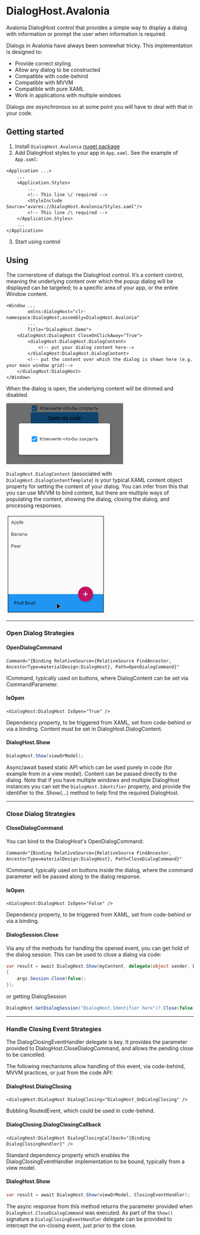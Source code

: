 # DialogHost.Avalonia

Avalonia DialogHost control that provides a simple way to display a dialog with information or prompt the user when
information is required.

Dialogs in Avalonia have always been somewhat tricky. This implementation is designed to:

* Provide correct styling
* Allow any dialog to be constructed
* Compatible with code-behind
* Compatible with MVVM
* Compatible with pure XAML
* Work in applications with multiple windows

Dialogs *are asynchronous* so at some point you will have to deal with that in your code.

## Getting started

1. Install `DialogHost.Avalonia` [nuget package](https://www.nuget.org/packages/DialogHost.Avalonia/)
2. Add DialogHost styles to your app in `App.xaml`. See the example of `App.xaml`:

```xaml
<Application ...>
    ...
    <Application.Styles>
        ...
        <!-- This line \/ required -->
        <StyleInclude Source="avares://DialogHost.Avalonia/Styles.xaml"/>
        <!-- This line /\ required -->
    </Application.Styles>
    ...
</Application>
```

3. Start using control

## Using

The cornerstone of dialogs the DialogHost control. It’s a content control, meaning the underlying content over which the
popup dialog will be displayed can be targeted; to a specific area of your app, or the entire Window content.

```xaml
<Window ...
        xmlns:dialogHost="clr-namespace:DialogHost;assembly=DialogHost.Avalonia"
        ...
        Title="DialogHost.Demo">
    <dialogHost:DialogHost CloseOnClickAway="True">
        <dialogHost:DialogHost.DialogContent>
            <!-- put your dialog content here-->
        </dialogHost:DialogHost.DialogContent>
        <!-- put the content over which the dialog is shown here (e.g. your main window grid)-->
    </dialogHost:DialogHost>
</Window>
```

When the dialog is open, the underlying content will be dimmed and disabled.

![preview](wiki/images/preview0.png)

`DialogHost.DialogContent` (associated with `DialogHost.DialogContentTemplate`) is your typical XAML content object
property for setting the content of your dialog. You can infer from this that you can use MVVM to bind content, but
there are multiple ways of populating the content, showing the dialog, closing the dialog, and processing responses.

![previewGif](wiki/images/preview.gif)


---

### Open Dialog Strategies

#### OpenDialogCommand

```xaml
Command="{Binding RelativeSource={RelativeSource FindAncestor, AncestorType=materialDesign:DialogHost}, Path=OpenDialogCommand}"
```

ICommand, typically used on buttons, where DialogContent can be set via CommandParameter.

#### IsOpen

```xaml
<dialogHost:DialogHost IsOpen="True" />
```

Dependency property, to be triggered from XAML, set from code-behind or via a binding. Content must be set in
DialogHost.DialogContent.

#### DialogHost.Show

```c#
DialogHost.Show(viewOrModel);
```

Async/await based static API which can be used purely in code (for example from in a view model). Content can be passed
directly to the dialog. Note that if you have multiple windows and multiple DialogHost instances you can set
the `DialogHost.Identifier` property, and provide the identifier to the .Show(...) method to help find the required
DialogHost.


---

### Close Dialog Strategies

#### CloseDialogCommand

You can bind to the DialogHost's OpenDialogCommand:

```xaml
Command="{Binding RelativeSource={RelativeSource FindAncestor, AncestorType=materialDesign:DialogHost}, Path=CloseDialogCommand}"
```

ICommand, typically used on buttons inside the dialog, where the command parameter will be passed along to the dialog
response.

#### IsOpen

```xaml
<dialogHost:DialogHost IsOpen="False" />
```

Dependency property, to be triggered from XAML, set from code-behind or via a binding.

#### DialogSession.Close

Via any of the methods for handling the opened event, you can get hold of the dialog session. This can be used to close
a dialog via code:

```c#
var result = await DialogHost.Show(myContent, delegate(object sender, DialogOpenedEventArgs args)
{
    args.Session.Close(false);
});
```

or getting DialogSession

```c#
DialogHost.GetDialogSession("DialogHost.Identifier here")?.Close(false);
```

---

### Handle Closing Event Strategies

The DialogClosingEventHandler delegate is key. It provides the parameter provided to DialogHost.CloseDialogCommand, and
allows the pending close to be cancelled.

The following mechanisms allow handling of this event, via code-behind, MVVM practices, or just from the code API:

#### DialogHost.DialogClosing

```xaml
<dialogHost:DialogHost DialogClosing="DialogHost_OnDialogClosing" />
```

Bubbling RoutedEvent, which could be used in code-behind.

#### DialogClosing.DialogClosingCallback

```xaml
<dialogHost:DialogHost DialogClosingCallback="{Binding DialogClosingHandler}" />
```

Standard dependency property which enables the DialogClosingEventHandler implementation to be bound, typically from a
view model.

#### DialogHost.Show

```c#
var result = await DialogHost.Show(viewOrModel, ClosingEventHandler);
```

The async response from this method returns the parameter provided when `DialogHost.CloseDialogCommand` was executed. As
part of the `Show()` signature a `DialogClosingEventHandler` delegate can be provided to intercept the on-closing event,
just prior to the close.